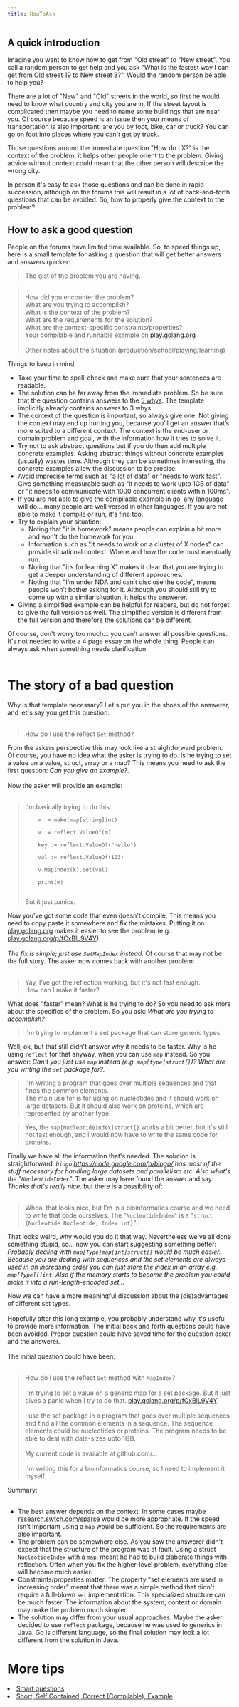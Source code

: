 ```yaml
---
title: HowToAsk
---
```


## A quick introduction

Imagine you want to know how to get from "Old street" to "New street". You call a random person to get help and you ask "What is the fastest way I can get from Old street 19 to New street 3?". Would the random person be able to help you?

There are a lot of "New" and "Old" streets in the world, so first he would need to know what country and city you are in. If the street layout is complicated then maybe you need to name some buildings that are near you. Of course because speed is an issue then your means of transportation is also important; are you by foot, bike, car or truck? You can go on foot into places where you can't get by truck.

Those questions around the immediate question "How do I X?" is the context of the problem, it helps other people orient to the problem. Giving advice without context could mean that the other person will describe the wrong city.

In person it's easy to ask those questions and can be done in rapid succession, although on the forums this will result in a lot of back-and-forth questions that can be avoided. So, how to properly give the context to the problem?

## How to ask a good question

People on the forums have limited time available. So, to speed things up, here is a small template for asking a question that will get better answers and answers quicker:

> The gist of the problem you are having.<br>
<blockquote><br>
How did you encounter the problem?<br>
What are you trying to accomplish?<br>
What is the context of the problem?<br>
What are the requirements for the solution?<br>
What are the context-specific constraints/properties?<br>
Your compilable and runnable example on <a href='https://go.dev/play'>play.golang.org</a><br>
<br>
Other notes about the situation (production/school/playing/learning)</blockquote>

Things to keep in mind:<br>
<ul><li>Take your time to spell-check and make sure that your sentences are readable.<br>
</li><li>The solution can be far away from the immediate problem. So be sure that the question contains answers to the <a href='http://en.wikipedia.org/wiki/5_Whys'>5 whys</a>. The template implicitly already contains answers to 3 whys.<br>
</li><li>The context of the question is important, so always give one. Not giving the context may end up hurting you, because you’ll get an answer that’s more suited to a different context. The context is the end-user or domain problem and goal, with the information how it tries to solve it.<br>
</li><li>Try not to ask abstract questions but if you do then add multiple concrete examples. Asking abstract things without concrete examples (usually) wastes time. Although they can be sometimes interesting, the concrete examples allow the discussion to be precise.<br>
</li><li>Avoid imprecise terms such as "a lot of data" or "needs to work fast". Give something measurable such as "it needs to work upto 1GB of data" or "it needs to communicate with 1000 concurrent clients within 100ms".<br>
</li><li>If you are not able to give the compilable example in go, any language will do... many people are well versed in other languages. If you are not able to make it compile or run, it's fine too.<br>
</li><li>Try to explain your situation:<br>
<ul><li>Noting that "it is homework" means people can explain a bit more and won't do the homework for you.<br>
</li><li>Information such as "it needs to work on a cluster of X nodes" can provide situational context. Where and how the code must eventually run.<br>
</li><li>Noting that "it’s for learning X" makes it clear that you are trying to get a deeper understanding of different approaches.<br>
</li><li>Noting that "I’m under NDA and can’t disclose the code", means people won’t bother asking for it. Although you should still try to come up with a similar situation, it helps the answerer.<br>
</li></ul></li><li>Giving a simplified example can be helpful for readers, but do not forget to give the full version as well. The simplified version is different from the full version and therefore the solutions can be different.</li></ul>

Of course, don't worry too much... you can't answer all possible questions. It's not needed to write a 4 page essay on the whole thing. People can always ask when something needs clarification.<br>
<br>
<h1>The story of a bad question</h1>

Why is that template necessary? Let's put you in the shoes of the answerer, and let's say you get this question:<br>
<br>
<blockquote>How do I use the reflect <code>Set</code> method?</blockquote>

From the askers perspective this may look like a straightforward problem. Of course, you have no idea what the asker is trying to do. Is he trying to set a value on a value, struct, array or a map? This means you need to ask the first question: <i>Can you give an example?</i>.<br>
<br>
Now the asker will provide an example:<br>
<br>
<blockquote>I'm basically trying to do this:<br>
<pre><code>    m := make(map[string]int)<br>
    v := reflect.ValueOf(m)<br>
    key := reflect.ValueOf("hello")<br>
    val := reflect.ValueOf(123)<br>
    v.MapIndex(k).Set(val)<br>
    print(m)<br>
</code></pre>
But it just panics.</blockquote>

Now you've got some code that even doesn't compile. This means you need to copy paste it somewhere and fix the mistakes. Putting it on <a href='https://go.dev/play'>play.golang.org</a> makes it easier to see the problem (e.g. <a href='https://go.dev/play/p/fCxBlL9V4Y'>play.golang.org/p/fCxBlL9V4Y</a>).<br>
<br>
<i>The fix is simple; just use <code>SetMapIndex</code> instead.</i> Of course that may not be the full story. The asker now comes back with another problem:<br>
<br>
<blockquote>Yay, I've got the reflection working, but it's not fast enough.<br>
How can I make it faster?</blockquote>

What does "faster" mean? What is he trying to do? So you need to ask more about the specifics of the problem. So you ask: <i>What are you trying to accomplish?</i>

<blockquote>I'm trying to implement a set package that can store generic types.</blockquote>

Well, ok, but that still didn't answer why it needs to be faster. Why is he using <code>reflect</code> for that anyway, when you can use <code>map</code> instead. So you answer: <i>Can't you just use <code>map</code> instead (e.g. <code>map[type]struct{}</code>)? What are you writing the <code>set</code> package for?.</i>

<blockquote>I'm writing a program that goes over multiple sequences and that finds the common elements.<br>
The main use for is for using on nucleotides and it should work on large datasets. But it should also work on proteins, which are represented by another type.</blockquote>

<blockquote>Yes, the <code>map[NucleotideIndex]struct{}</code> works a bit better, but it's still not fast enough, and I would now have to write the same code for proteins.</blockquote>

Finally we have all the information that's needed. The solution is straightforward: <i><code>biogo</code> <a href='https://code.google.com/p/biogo/'>https://code.google.com/p/biogo/</a> has most of the stuff necessary for handling large datasets and parallelism etc. Also what's the "<code>NucleotideIndex</code>".</i> The asker may have found the answer and say: <i>Thanks that's really nice.</i> but there is a possibility of:<br>
<br>
<blockquote>Whoa, that looks nice, but I'm in a bioinformatics course and we need to write that code ourselves. The "<code>NucleotideIndex</code>" is a "<code>struct {Nucleotide Nucleotide; Index int}</code>".</blockquote>

That looks weird, why would you do it that way. Nevertheless we've all done something stupid, so... now you can start suggesting something better: <i>Probably dealing with <code>map[Type]map[int]struct{}</code> would be much easier. Because you are dealing with sequences and the set elements are always used in an increasing order you can just store the index in an array e.g. <code>map[Type][]int</code>. Also if the memory starts to become the problem you could make it into a run-length-encoded set...</i>

Now we can have a more meaningful discussion about the (dis)advantages of different set types.<br>
<br>
Hopefully after this long example, you probably understand why it's useful to provide more information. The initial back and forth questions could have been avoided. Proper question could have saved time for the question asker and the answerer.<br>
<br>
The initial question could have been:<br>
<br>
<blockquote>How do I use the reflect <code>Set</code> method with <code>MapIndex</code>?<br>
<br>
I'm trying to set a value on a generic map for a set package. But it just gives a panic when I try to do that. <a href='https://go.dev/play/p/fCxBlL9V4Y'>play.golang.org/p/fCxBlL9V4Y</a><br>
<br>
I use the set package in a program that goes over multiple sequences and find all the common elements in a sequence. The sequence elements could be nucleotides or proteins. The program needs to be able to deal with data-sizes upto 1GB.<br>
<br>
My current code is available at github.com/... <br>
<br>
I'm writing this for a bioinformatics course, so I need to implement it myself.</blockquote>

Summary:<br>
<br>
<ul><li>The best answer depends on the context. In some cases maybe <a href='http://research.swtch.com/sparse'>research.swtch.com/sparse</a> would be more appropriate. If the speed isn't important using a <code>map</code> would be sufficient. So the requirements are also important.<br>
</li><li>The problem can be somewhere else. As you saw the answerer didn't expect that the structure of the program was at fault. Using a struct <code>NucleotideIndex</code> with a <code>map</code>, meant he had to build elaborate things with reflection. Often when you fix the higher-level problem, everything else will become much easier.<br>
</li><li>Constraints/properties matter. The property "set elements are used in increasing order" meant that there was a simple method that didn't require a full-blown <code>set</code> implementation. This specialized structure can be much faster. The information about the system, context or domain may make the problem much simpler.<br>
</li><li>The solution may differ from your usual approaches. Maybe the asker decided to use <code>reflect</code> package, because he was used to generics in Java. Go is different language, so the final solution may look a lot different from the solution in Java.</li></ul>

<h1>More tips</h1>

</li><li><a href='http://www.catb.org/esr/faqs/smart-questions.html'>Smart questions</a>
</li><li><a href='http://www.sscce.org/'>Short, Self Contained, Correct (Compilable), Example</a>

